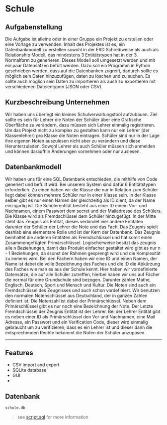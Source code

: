 # Schule

## Aufgabenstellung 

Die Aufgabe ist alleine oder in einer Gruppe ein Projekt zu erstellen oder eine Vorlage zu verwenden. Inhalt des Projektes ist es, ein Datenbankmodell zu erstellen sowohl in der ERD Schreibweise als auch als Relationship Modell, das mindestens 3 Entitätstypen hat in der 3. Normalform zu generieren. Dieses Modell soll umgesetzt werden und mit ein paar Datensätzen befült werden. 
Dazu soll ein Programm in Python geschrieben werden, dass auf die Datenbanken zugreift, dadurch sollte es möglich sein Daten hinzuzufügen, daten zu löschen und zu suchen. Es sollte auch möglich sein Daten zu importieren als auch zu exportieren mit verschiedenen Dateientypen (JSON oder CSV).

## Kurzbeschreibung Unternehmen

Wir haben uns überlegt ein kleines Schulverwaltungstool aufzubauen. Ziel sollte es sein für Lehrer die Noten der Schüler über eine Grafische Oberfläche zu verändern, dazu müssen sich Lehrer einmalig registrieren. Um das Projekt nicht zu komplex zu gestalten kann nur ein Lehrer (der Klassenlehrer) pro Klasse die Noten eintragen. Schüler sind nur in der Lage ihre eigenen Noten auszulesen nicht aber zu verändern und diese Herunterzuladen. Sowohl Lehrer als auch Schüler müssen sich anmelden und können daraufhin Änderungen vornehmen oder nur auslesen. 

## Datenbankmodell

Wir haben uns für eine SQL Datenbank entschieden, die mithilfe von Code generiert und befüllt wird. Bei unserem System sind dafür 6 Entitätstypen erforderlich. Zu einen haben wir die Klasse die nur in Relation zum Schüler liegt dabei können mehrere Schüler nur in einer Klasse sein. In der Klasse selber gibt es nur einen Namen der gleichzeitig als ID dient, da der Name einzigartig ist. Die Schülerentität besteht aus einer ID einem Vor- und Nachnamen, einem Passwort dem secret und der Mailadresse des Schülers. Die Klasse wird als Fremdschlüssel dem Schüler hinzugefügt. In der Mitte steht das Zeugnis als Entität, dieses verbindet vier andere Entitäten darunter der Schüler der Lehrer die Note und das Fach. Das Zeugnis spielt deshlab eine elementare Rolle und ist der Kern der Datenbank. Das Zeugnis beinhaltet die anderen Entitäten als Fremdschlüssel und hat somit einen Zusammengefügten Primärschlüssel. Logischerweise besitzt das zeugnis alle n Beziehungen, damit das Produkt einfacher gestaltet wird gibt es nur n - 1 Beziehungen, da ssonst der Rahmen gesprengt wird und die Komplexität zu immens wird. Bei den Fächern haben wir eine ID und einen Namen, der Name ist dabei die volle Bezeichnung des Faches und die ID die Abkürzung des Faches wie man es aus der Schule kennt. Hier haben wir vordefinierte Datensätze, die auf alle Schüler zutreffen, hierbei haben wir uns auf Fächer die normal für eine Grundschule sind bezogen. Darunter zählen Mathe, Englisch, Deutsch, Sport und Mensch und Kultur. Die Noten sind auch ein Fremdschlüssel des Zeugnisses und auch schon vordefiniert. Wir benutzen den normalen Notenschlüssel aus Deutschland, der in ganzen Zahlen definiert ist. Die Notenzahl ist dabei der Primärschlüssel. Neben dem Primärschlüssel gibt es nur noch eine Bezeichnung der Note. Der Letzte Fremdschlüssel der Zeugnis Entität ist der Lehrer. Bei der Lehrer Entität gibt es neben einer ID als Primärschlüssel den Vor und Nachnamen, eine Mail Adresse, ein Passwort und ein Verification Code, dieser wird einmalig gebraucht um zu verifizieren, dass es ein Lehrer ist und dieser dann die entsprechenden Rechte bekommt die Noten der Schüler anzupasen. 

---

## Features
- CSV import and export
- SQLite database
- GUI
- 


## Datenbank
`schule.db`


> see [script.sql](https://github.com/flashifloosh/L2_PK1_PythonDB/blob/main/script.sql) for more information
